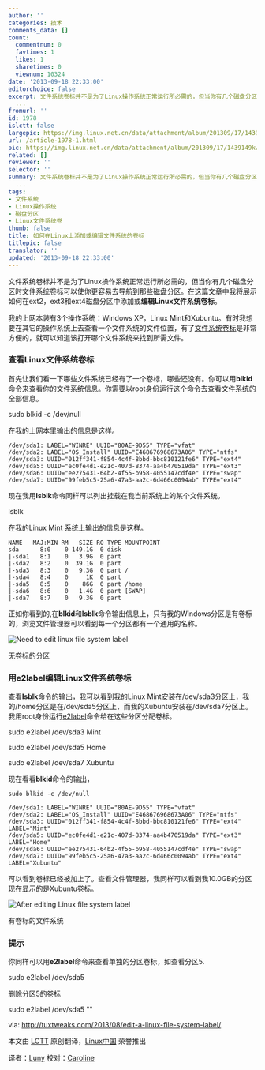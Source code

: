 ```yaml
---
author: ''
categories: 技术
comments_data: []
count:
  commentnum: 0
  favtimes: 1
  likes: 1
  sharetimes: 0
  viewnum: 10324
date: '2013-09-18 22:33:00'
editorchoice: false
excerpt: 文件系统卷标并不是为了Linux操作系统正常运行所必需的，但当你有几个磁盘分区时文件系统卷标可以使你更容易去导航到那些磁盘分区。在这篇文章中我将展示如何在ext2，ext3和ext4磁盘分区中添加或编辑Linux文件系统卷
  ...
fromurl: ''
id: 1978
islctt: false
largepic: https://img.linux.net.cn/data/attachment/album/201309/17/1439149kwlrblwreb6416r.png
url: /article-1978-1.html
pic: https://img.linux.net.cn/data/attachment/album/201309/17/1439149kwlrblwreb6416r.png.thumb.jpg
related: []
reviewer: ''
selector: ''
summary: 文件系统卷标并不是为了Linux操作系统正常运行所必需的，但当你有几个磁盘分区时文件系统卷标可以使你更容易去导航到那些磁盘分区。在这篇文章中我将展示如何在ext2，ext3和ext4磁盘分区中添加或编辑Linux文件系统卷
  ...
tags:
- 文件系统
- Linux操作系统
- 磁盘分区
- Linux文件系统卷
thumb: false
title: 如何在Linux上添加或编辑文件系统的卷标
titlepic: false
translator: ''
updated: '2013-09-18 22:33:00'
---
```


文件系统卷标并不是为了Linux操作系统正常运行所必需的，但当你有几个磁盘分区时文件系统卷标可以使你更容易去导航到那些磁盘分区。在这篇文章中我将展示如何在ext2，ext3和ext4磁盘分区中添加或**编辑Linux文件系统卷标**。


我的上网本装有3个操作系统：Windows XP，Linux Mint和Xubuntu。有时我想要在其它的操作系统上去查看一个文件系统的文件位置，有了[文件系统卷标](https://wiki.archlinux.org/index.php/Persistent_block_device_naming)是非常方便的，就可以知道该打开哪个文件系统来找到所需文件。


### **查看Linux文件系统卷标**


首先让我们看一下哪些文件系统已经有了一个卷标，哪些还没有。你可以用**blkid**命令来查看你的文件系统信息。你需要以root身份运行这个命令去查看文件系统的全部信息。


sudo blkid -c /dev/null


在我的上网本里输出的信息是这样。



```
/dev/sda1: LABEL="WINRE" UUID="80AE-9D55" TYPE="vfat"
/dev/sda2: LABEL="OS_Install" UUID="E468676968673A06" TYPE="ntfs"
/dev/sda3: UUID="012ff341-f854-4c4f-8bbd-bbc810121fe6" TYPE="ext4"
/dev/sda5: UUID="ec0fe4d1-e21c-407d-8374-aa4b470519da" TYPE="ext3"
/dev/sda6: UUID="ee275431-64b2-4f55-b958-4055147cdf4e" TYPE="swap"
/dev/sda7: UUID="99feb5c5-25a6-47a3-aa2c-6d466c0094ab" TYPE="ext4"

```

现在我用**lsblk**命令同样可以列出挂载在我当前系统上的某个文件系统。


lsblk


在我的Linux Mint 系统上输出的信息是这样。



```
NAME   MAJ:MIN RM   SIZE RO TYPE MOUNTPOINT
sda      8:0    0 149.1G  0 disk 
|-sda1   8:1    0   3.9G  0 part 
|-sda2   8:2    0  39.1G  0 part 
|-sda3   8:3    0   9.3G  0 part /
|-sda4   8:4    0     1K  0 part 
|-sda5   8:5    0    86G  0 part /home
|-sda6   8:6    0   1.4G  0 part [SWAP]
|-sda7   8:7    0   9.3G  0 part
```

正如你看到的,在**blkid**和**lsblk**命令输出信息上，只有我的Windows分区是有卷标的，浏览文件管理器可以看到每一个分区都有一个通用的名称。


 ![Need to edit linux file system label](https://img.linux.net.cn/data/attachment/album/201309/17/1439149kwlrblwreb6416r.png "Unlabeled partition")


无卷标的分区


### **用e2label编辑Linux文件系统卷标**


查看**lsblk**命令的输出，我可以看到我的Linux Mint安装在/dev/sda3分区上，我的/home分区是在/dev/sda5分区上，而我的Xubuntu安装在/dev/sda7分区上。我用root身份运行[e2label](http://linux.die.net/man/8/e2label)命令给在这些分区分配卷标。


sudo e2label /dev/sda3 Mint


sudo e2label /dev/sda5 Home


sudo e2label /dev/sda7 Xubuntu


现在看看**blkid**命令的输出，



```
sudo blkid -c /dev/null

/dev/sda1: LABEL="WINRE" UUID="80AE-9D55" TYPE="vfat" 
/dev/sda2: LABEL="OS_Install" UUID="E468676968673A06" TYPE="ntfs" 
/dev/sda3: UUID="012ff341-f854-4c4f-8bbd-bbc810121fe6" TYPE="ext4" LABEL="Mint" 
/dev/sda5: UUID="ec0fe4d1-e21c-407d-8374-aa4b470519da" TYPE="ext3" LABEL="Home" 
/dev/sda6: UUID="ee275431-64b2-4f55-b958-4055147cdf4e" TYPE="swap" 
/dev/sda7: UUID="99feb5c5-25a6-47a3-aa2c-6d466c0094ab" TYPE="ext4" LABEL="Xubuntu"

```

可以看到卷标已经被加上了。查看文件管理器，我同样可以看到我10.0GB的分区现在显示的是Xubuntu卷标。


![After editing Linux file system label](https://img.linux.net.cn/data/attachment/album/201309/17/143915lsrmg1glsuu1ebpq.png "File system with label")


有卷标的文件系统


### **提示**


你同样可以用**e2label**命令来查看单独的分区卷标，如查看分区5.


sudo e2label /dev/sda5


删除分区5的卷标


sudo e2label /dev/sda5 ""


 


via: <http://tuxtweaks.com/2013/08/edit-a-linux-file-system-label/>


本文由 [LCTT](https://github.com/LCTT/TranslateProject) 原创翻译，[Linux中国](portal.php) 荣誉推出


译者：[Luny](space/14455/) 校对：[Caroline](space/14763/)